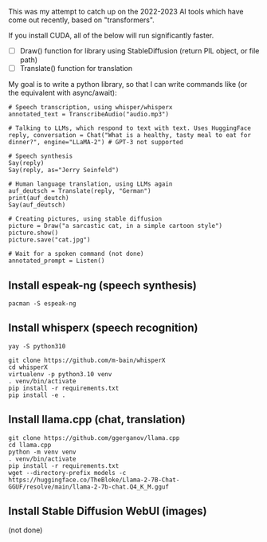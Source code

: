 This was my attempt to catch up on the 2022-2023 AI tools which have come out recently, based on "transformers".

If you install CUDA, all of the below will run significantly faster.

- [ ] Draw() function for library using StableDiffusion (return PIL object, or file path)
- [ ] Translate() function for translation

My goal is to write a python library, so that I can write commands like (or the equivalent with async/await):

```
# Speech transcription, using whisper/whisperx
annotated_text = TranscribeAudio("audio.mp3")

# Talking to LLMs, which respond to text with text. Uses HuggingFace
reply, conversation = Chat("What is a healthy, tasty meal to eat for dinner?", engine="LLaMA-2") # GPT-3 not supported

# Speech synthesis
Say(reply)
Say(reply, as="Jerry Seinfeld")

# Human language translation, using LLMs again
auf_deutsch = Translate(reply, "German")
print(auf_deutch)
Say(auf_deutsch)

# Creating pictures, using stable diffusion
picture = Draw("a sarcastic cat, in a simple cartoon style")
picture.show()
picture.save("cat.jpg")

# Wait for a spoken command (not done)
annotated_prompt = Listen()
```

## Install espeak-ng (speech synthesis)

```
pacman -S espeak-ng
```

## Install whisperx (speech recognition)

```
yay -S python310
```

```
git clone https://github.com/m-bain/whisperX
cd whisperX
virtualenv -p python3.10 venv
. venv/bin/activate
pip install -r requirements.txt
pip install -e .
```

## Install llama.cpp (chat, translation)

```
git clone https://github.com/ggerganov/llama.cpp
cd llama.cpp
python -m venv venv
. venv/bin/activate
pip install -r requirements.txt
wget --directory-prefix models -c https://huggingface.co/TheBloke/Llama-2-7B-Chat-GGUF/resolve/main/llama-2-7b-chat.Q4_K_M.gguf
```

## Install Stable Diffusion WebUI (images)

(not done)
